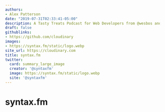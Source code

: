 ```yaml
---
authors:
- Alex Patterson
date: "2019-07-31T02:33:41-05:00"
description: A Tasty Treats Podcast for Web Developers from @wesbos and @stolinski
draft: false
githublinks:
- https://github.com/cloudinary
images:
- https://syntax.fm/static/logo.webp
site_url: https://cloudinary.com
title: syntax.fm
twitter:
  card: summary_large_image
  creator: '@syntaxfm'
  image: https://syntax.fm/static/logo.webp
  site: '@syntaxfm'
---
```


# syntax.fm
